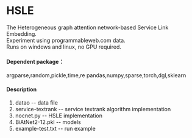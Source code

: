 # HSLE
The Heterogeneous graph attention network-based Service Link Embedding.<br>
Experiment using programmableweb.com data.<br>
Runs on windows and linux, no GPU required.<br>

#### Dependent package：
argparse,random,pickle,time,re
pandas,numpy,sparse,torch,dgl,sklearn

#### Description 
1. datao -- data file 
2. service-textrank -- service textrank algorithm implementation 
3. nocnet.py -- HSLE implementation 
4. BiAtNet2-12.pkl -- models
5. example-test.txt -- run example 
 
